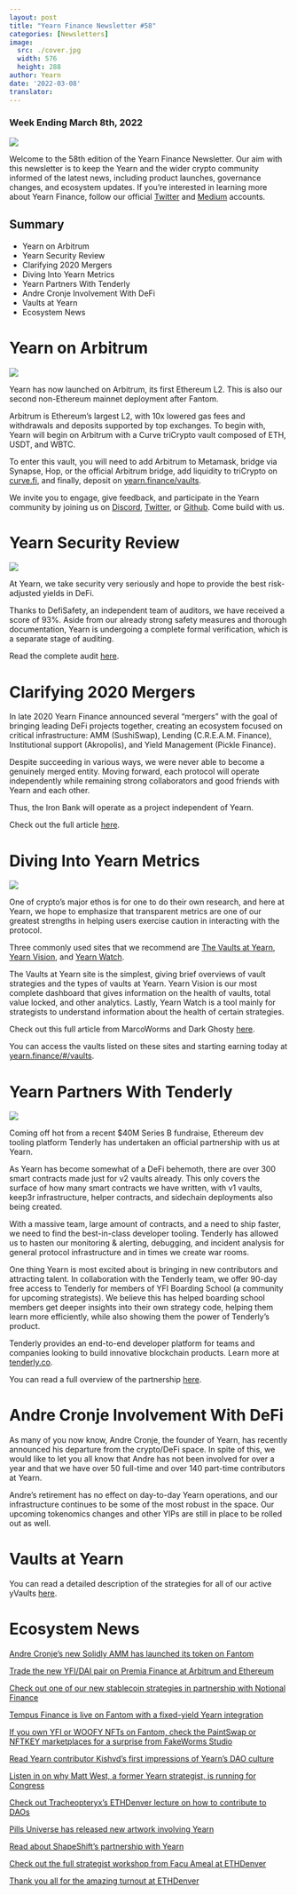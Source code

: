 ```yaml
---
layout: post
title: "Yearn Finance Newsletter #58"
categories: [Newsletters]
image:
  src: ./cover.jpg
  width: 576
  height: 288
author: Yearn
date: '2022-03-08'
translator:
---
```


### Week Ending March 8th, 2022

![](./image1.jpg?w=1456&h=733)

Welcome to the 58th edition of the Yearn Finance Newsletter. Our aim with this newsletter is to keep the Yearn and the wider crypto community informed of the latest news, including product launches, governance changes, and ecosystem updates. If you’re interested in learning more about Yearn Finance, follow our official [Twitter](https://twitter.com/iearnfinance) and [Medium](https://medium.com/iearn) accounts.

## Summary

- Yearn on Arbitrum
- Yearn Security Review
- Clarifying 2020 Mergers
- Diving Into Yearn Metrics
- Yearn Partners With Tenderly
- Andre Cronje Involvement With DeFi
- Vaults at Yearn 
- Ecosystem News

# Yearn on Arbitrum

![](./image2.jpg?w=1000&h=1000)

Yearn has now launched on Arbitrum, its first Ethereum L2. This is also our second non-Ethereum mainnet deployment after Fantom.

Arbitrum is Ethereum’s largest L2, with 10x lowered gas fees and withdrawals and deposits supported by top exchanges. To begin with, Yearn will begin on Arbitrum with a Curve triCrypto vault composed of ETH, USDT, and WBTC.

To enter this vault, you will need to add Arbitrum to Metamask, bridge via Synapse, Hop, or the official Arbitrum bridge, add liquidity to triCrypto on [curve.fi](https://arbitrum.curve.fi/), and finally, deposit on [yearn.finance/vaults](http://yearn.finance/vaults).

We invite you to engage, give feedback, and participate in the Yearn community by joining us on [Discord](https://discord.gg/8rF374XkXy), [Twitter](http://twitter.com/iearnfinance), or [Github](http://github.com/yearn). Come build with us.

# Yearn Security Review

![](./image3.jpg?w=1000&h=563)

At Yearn, we take security very seriously and hope to provide the best risk-adjusted yields in DeFi. 

Thanks to DefiSafety, an independent team of auditors, we have received a score of 93%. Aside from our already strong safety measures and thorough documentation, Yearn is undergoing a complete formal verification, which is a separate stage of auditing.

Read the complete audit [here](https://www.defisafety.com/pqrs/354).

# Clarifying 2020 Mergers

In late 2020 Yearn Finance announced several “mergers” with the goal of bringing leading DeFi projects together, creating an ecosystem focused on critical infrastructure: AMM (SushiSwap), Lending (C.R.E.A.M. Finance), Institutional support (Akropolis), and Yield Management (Pickle Finance).

Despite succeeding in various ways, we were never able to become a genuinely merged entity. Moving forward, each protocol will operate independently while remaining strong collaborators and good friends with Yearn and each other.

Thus, the Iron Bank will operate as a project independent of Yearn.

Check out the full article [here](https://medium.com/iearn/clarifying-2020-mergers-an-independent-iron-bank-a6f8f3f4c25e).

# Diving Into Yearn Metrics

![](./image4.jpg?w=1400&h=625)

One of crypto’s major ethos is for one to do their own research, and here at Yearn, we hope to emphasize that transparent metrics are one of our greatest strengths in helping users exercise caution in interacting with the protocol.

Three commonly used sites that we recommend are [The Vaults at Yearn](https://vaults.yearn.finance/), [Yearn Vision](https://yearn.vision/), and [Yearn Watch](https://yearn.watch/).

The Vaults at Yearn site is the simplest, giving brief overviews of vault strategies and the types of vaults at Yearn. Yearn Vision is our most complete dashboard that gives information on the health of vaults, total value locked, and other analytics. Lastly, Yearn Watch is a tool mainly for strategists to understand information about the health of certain strategies.

Check out this full article from MarcoWorms and Dark Ghosty [here](https://medium.com/iearn/diving-into-yearn-metrics-8c3fb0520927).

You can access the vaults listed on these sites and starting earning today at [yearn.finance/#/vaults](https://yearn.finance/#/vaults).

# Yearn Partners With Tenderly

![](./image5.jpg?w=1400&h=670)

Coming off hot from a recent $40M Series B fundraise, Ethereum dev tooling platform Tenderly has undertaken an official partnership with us at Yearn.

As Yearn has become somewhat of a DeFi behemoth, there are over 300 smart contracts made just for v2 vaults already. This only covers the surface of how many smart contracts we have written, with v1 vaults, keep3r infrastructure, helper contracts, and sidechain deployments also being created.

With a massive team, large amount of contracts, and a need to ship faster, we need to find the best-in-class developer tooling. Tenderly has allowed us to hasten our monitoring & alerting, debugging, and incident analysis for general protocol infrastructure and in times we create war rooms.

One thing Yearn is most excited about is bringing in new contributors and attracting talent. In collaboration with the Tenderly team, we offer 90-day free access to Tenderly for members of YFI Boarding School (a community for upcoming strategists). We believe this has helped boarding school members get deeper insights into their own strategy code, helping them learn more efficiently, while also showing them the power of Tenderly’s product.

Tenderly provides an end-to-end developer platform for teams and companies looking to build innovative blockchain products. Learn more at [tenderly.co](https://tenderly.co/).

You can read a full overview of the partnership [here](https://medium.com/iearn/yearn-finance-partners-with-tenderly-to-supercharge-development-debugging-incident-analysis-6489260298a5).

# Andre Cronje Involvement With DeFi

As many of you now know, Andre Cronje, the founder of Yearn, has recently announced his departure from the crypto/DeFi space. In spite of this, we would like to let you all know that Andre has not been involved for over a year and that we have over 50 full-time and over 140 part-time contributors at Yearn.

Andre’s retirement has no effect on day-to-day Yearn operations, and our infrastructure continues to be some of the most robust in the space. Our upcoming tokenomics changes and other YIPs are still in place to be rolled out as well.

# Vaults at Yearn 

You can read a detailed description of the strategies for all of our active yVaults [here](https://medium.com/yearn-state-of-the-vaults/the-vaults-at-yearn-9237905ffed3).


# Ecosystem News

[Andre Cronje’s new Solidly AMM has launched its token on Fantom](https://solidly.exchange/)

[Trade the new YFI/DAI pair on Premia Finance at Arbitrum and Ethereum](https://twitter.com/PremiaFinance/status/1497313221123837959)

[Check out one of our new stablecoin strategies in partnership with Notional Finance](https://twitter.com/teddywoodward/status/1497229571799801865)

[Tempus Finance is live on Fantom with a fixed-yield Yearn integration](https://twitter.com/TempusFinance/status/1495747382285377538)

[If you own YFI or WOOFY NFTs on Fantom, check the PaintSwap or NFTKEY marketplaces for a surprise from FakeWorms Studio](https://twitter.com/MarcoWorms/status/1497601119220076544)

[Read Yearn contributor Kishvd’s first impressions of Yearn’s DAO culture](https://kishvd.medium.com/my-first-impressions-of-being-a-contributor-at-yearn-e154743b9cd5)

[Listen in on why Matt West, a former Yearn strategist, is running for Congress](https://twitter.com/DeFi_Dad/status/1496568281070776321?s=20&t=FA6P4ib_P1NZz_lmoXxvSw)

[Check out Tracheopteryx’s ETHDenver lecture on how to contribute to DAOs](https://youtu.be/anDAtWrhDnE)

[Pills Universe has released new artwork involving Yearn](https://twitter.com/pillsuniverse/status/1494343761022918658)

[Read about ShapeShift’s partnership with Yearn](https://medium.com/@ShapeShift.com/what-is-yearn-shapeshifts-partnership-with-yearn-finance-a94985af1b09)

[Check out the full strategist workshop from Facu Ameal at ETHDenver](https://www.youtube.com/watch?v=6og7NV7lzUk&feature=youtu.be)

[Thank you all for the amazing turnout at ETHDenver](https://twitter.com/iearnfinance/status/1496568330546782208?s=20&t=FA6P4ib_P1NZz_lmoXxvSw)
